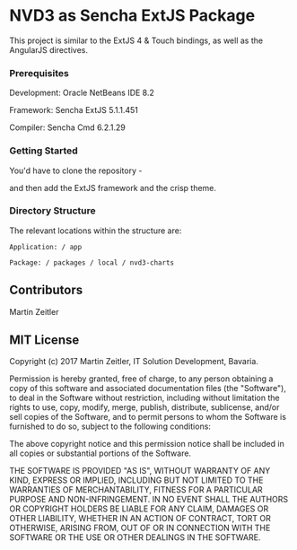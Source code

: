 # NVD3 as Sencha ExtJS Package

This project is similar to the ExtJS 4 & Touch bindings, as well as the AngularJS directives.


### Prerequisites

Development: Oracle NetBeans IDE 8.2

Framework: Sencha ExtJS 5.1.1.451

Compiler: Sencha Cmd 6.2.1.29


### Getting Started

You'd have to clone the repository -

and then add the ExtJS framework and the crisp theme.

### Directory Structure

The relevant locations within the structure are:

    Application: / app

    Package: / packages / local / nvd3-charts

## Contributors

Martin Zeitler

## MIT License

Copyright (c) 2017 Martin Zeitler, IT Solution Development, Bavaria.

Permission is hereby granted, free of charge, to any person obtaining a copy
of this software and associated documentation files (the "Software"), to deal
in the Software without restriction, including without limitation the rights
to use, copy, modify, merge, publish, distribute, sublicense, and/or sell
copies of the Software, and to permit persons to whom the Software is
furnished to do so, subject to the following conditions:

The above copyright notice and this permission notice shall be included in all
copies or substantial portions of the Software.

THE SOFTWARE IS PROVIDED "AS IS", WITHOUT WARRANTY OF ANY KIND, EXPRESS OR
IMPLIED, INCLUDING BUT NOT LIMITED TO THE WARRANTIES OF MERCHANTABILITY,
FITNESS FOR A PARTICULAR PURPOSE AND NON-INFRINGEMENT. IN NO EVENT SHALL THE
AUTHORS OR COPYRIGHT HOLDERS BE LIABLE FOR ANY CLAIM, DAMAGES OR OTHER
LIABILITY, WHETHER IN AN ACTION OF CONTRACT, TORT OR OTHERWISE, ARISING FROM,
OUT OF OR IN CONNECTION WITH THE SOFTWARE OR THE USE OR OTHER DEALINGS IN THE
SOFTWARE.